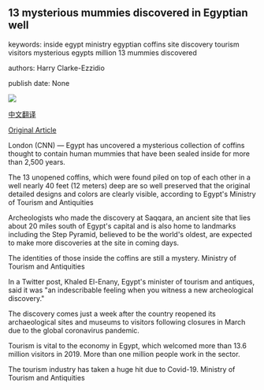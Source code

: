 ## 13 mysterious mummies discovered in Egyptian well

keywords: inside egypt ministry egyptian coffins site discovery tourism visitors mysterious egypts million 13 mummies discovered

authors: Harry Clarke-Ezzidio

publish date: None

![](https://cdn.cnn.com/cnnnext/dam/assets/200910083141-01-saqqara-egypt-mummies-discovered-super-tease.jpg)

[中文翻译](13%20mysterious%20mummies%20discovered%20in%20Egyptian%20well_zh.md)

[Original Article](https://edition.cnn.com/travel/article/13-coffins-mummies-discovered-saqqara-egypt-scli-intl/index.html)

London (CNN) — Egypt has uncovered a mysterious collection of coffins thought to contain human mummies that have been sealed inside for more than 2,500 years.

The 13 unopened coffins, which were found piled on top of each other in a well nearly 40 feet (12 meters) deep are so well preserved that the original detailed designs and colors are clearly visible, according to Egypt's Ministry of Tourism and Antiquities

Archeologists who made the discovery at Saqqara, an ancient site that lies about 20 miles south of Egypt's capital and is also home to landmarks including the Step Pyramid, believed to be the world's oldest, are expected to make more discoveries at the site in coming days.

The identities of those inside the coffins are still a mystery. Ministry of Tourism and Antiquities

In a Twitter post, Khaled El-Enany, Egypt's minister of tourism and antiques, said it was "an indescribable feeling when you witness a new archeological discovery."

The discovery comes just a week after the country reopened its archaeological sites and museums to visitors following closures in March due to the global coronavirus pandemic.

Tourism is vital to the economy in Egypt, which welcomed more than 13.6 million visitors in 2019. More than one million people work in the sector.

The tourism industry has taken a huge hit due to Covid-19. Ministry of Tourism and Antiquities